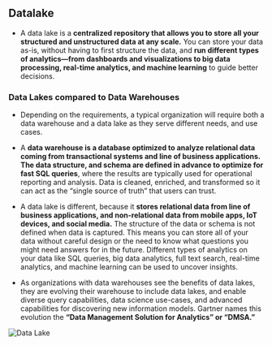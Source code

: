 ## Datalake
* A data lake is a **centralized repository that allows you to store all your structured and unstructured data at any scale.** You can store your data as-is, without having to first structure the data, and **run different types of analytics—from dashboards and visualizations to big data processing, real-time analytics, and machine learning** to guide better decisions.

### Data Lakes compared to Data Warehouses
* Depending on the requirements, a typical organization will require both a data warehouse and a data lake as they serve different needs, and use cases.
* A **data warehouse is a database optimized to analyze relational data coming from transactional systems and line of business applications. The data structure, and schema are defined in advance to optimize for fast SQL queries**, where the results are typically used for operational reporting and analysis. Data is cleaned, enriched, and transformed so it can act as the “single source of truth” that users can trust.
* A data lake is different, because it **stores relational data from line of business applications, and non-relational data from mobile apps, IoT devices, and social media.** The structure of the data or schema is not defined when data is captured. This means you can store all of your data without careful design or the need to know what questions you might need answers for in the future. Different types of analytics on your data like SQL queries, big data analytics, full text search, real-time analytics, and machine learning can be used to uncover insights.

* As organizations with data warehouses see the benefits of data lakes, they are evolving their warehouse to include data lakes, and enable diverse query capabilities, data science use-cases, and advanced capabilities for discovering new information models. Gartner names this evolution the **“Data Management Solution for Analytics” or “DMSA.”**

![Data Lake](https://www.grazitti.com/assets/2018/10/BlogimageDataWarehouse-1.png)
